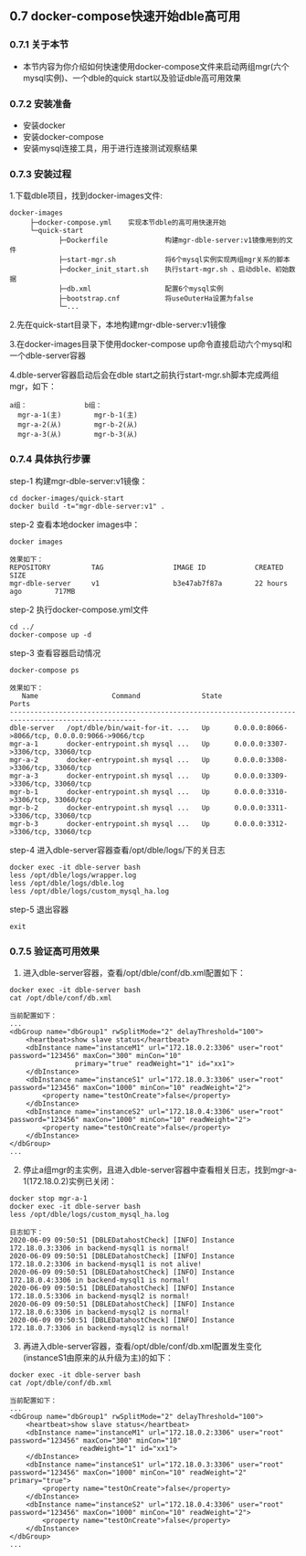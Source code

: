 ## 0.7 docker-compose快速开始dble高可用
### 0.7.1 关于本节
 + 本节内容为你介绍如何快速使用docker-compose文件来启动两组mgr(六个mysql实例)、一个dble的quick start以及验证dble高可用效果

### 0.7.2 安装准备
 + 安装docker
 + 安装docker-compose
 + 安装mysql连接工具，用于进行连接测试观察结果
 
### 0.7.3 安装过程
1.下载dble项目，找到docker-images文件:

    docker-images
         ├─docker-compose.yml    实现本节dble的高可用快速开始
         └─quick-start
                ├─Dockerfile              构建mgr-dble-server:v1镜像用到的文件
                ├─start-mgr.sh            将6个mysql实例实现两组mgr关系的脚本
                ├─docker_init_start.sh    执行start-mgr.sh 、启动dble、初始数据
                ├─db.xml                  配置6个mysql实例
                ├─bootstrap.cnf           将useOuterHa设置为false
                └─...

2.先在quick-start目录下，本地构建mgr-dble-server:v1镜像

3.在docker-images目录下使用docker-compose up命令直接启动六个mysql和一个dble-server容器

4.dble-server容器启动后会在dble start之前执行start-mgr.sh脚本完成两组mgr，如下：
```
a组：              b组：
  mgr-a-1(主)        mgr-b-1(主)
  mgr-a-2(从)        mgr-b-2(从)
  mgr-a-3(从)        mgr-b-3(从)
```

### 0.7.4 具体执行步骤
step-1 构建mgr-dble-server:v1镜像：
```
cd docker-images/quick-start
docker build -t="mgr-dble-server:v1" .
```
step-2 查看本地docker images中：
```
docker images

效果如下：
REPOSITORY          TAG                 IMAGE ID            CREATED             SIZE
mgr-dble-server     v1                  b3e47ab7f87a        22 hours ago        717MB
```
step-2 执行docker-compose.yml文件
```
cd ../
docker-compose up -d 
```
step-3 查看容器启动情况
```
docker-compose ps

效果如下：
   Name                  Command               State                       Ports                     
-----------------------------------------------------------------------------------------------------
dble-server   /opt/dble/bin/wait-for-it. ...   Up      0.0.0.0:8066->8066/tcp, 0.0.0.0:9066->9066/tcp
mgr-a-1       docker-entrypoint.sh mysql ...   Up      0.0.0.0:3307->3306/tcp, 33060/tcp             
mgr-a-2       docker-entrypoint.sh mysql ...   Up      0.0.0.0:3308->3306/tcp, 33060/tcp             
mgr-a-3       docker-entrypoint.sh mysql ...   Up      0.0.0.0:3309->3306/tcp, 33060/tcp             
mgr-b-1       docker-entrypoint.sh mysql ...   Up      0.0.0.0:3310->3306/tcp, 33060/tcp             
mgr-b-2       docker-entrypoint.sh mysql ...   Up      0.0.0.0:3311->3306/tcp, 33060/tcp             
mgr-b-3       docker-entrypoint.sh mysql ...   Up      0.0.0.0:3312->3306/tcp, 33060/tcp
```

step-4 进入dble-server容器查看/opt/dble/logs/下的关日志
```
docker exec -it dble-server bash
less /opt/dble/logs/wrapper.log 
less /opt/dble/logs/dble.log
less /opt/dble/logs/custom_mysql_ha.log
```

step-5 退出容器
```
exit
```

### 0.7.5 验证高可用效果
1. 进入dble-server容器，查看/opt/dble/conf/db.xml配置如下：
```
docker exec -it dble-server bash
cat /opt/dble/conf/db.xml

当前配置如下：
...
<dbGroup name="dbGroup1" rwSplitMode="2" delayThreshold="100">
    <heartbeat>show slave status</heartbeat>
    <dbInstance name="instanceM1" url="172.18.0.2:3306" user="root" password="123456" maxCon="300" minCon="10"
                primary="true" readWeight="1" id="xx1">
    </dbInstance>
    <dbInstance name="instanceS1" url="172.18.0.3:3306" user="root" password="123456" maxCon="1000" minCon="10" readWeight="2">
        <property name="testOnCreate">false</property>
    </dbInstance>
    <dbInstance name="instanceS2" url="172.18.0.4:3306" user="root" password="123456" maxCon="1000" minCon="10" readWeight="2">
        <property name="testOnCreate">false</property>
    </dbInstance>
</dbGroup>
...
```

2. 停止a组mgr的主实例，且进入dble-server容器中查看相关日志，找到mgr-a-1(172.18.0.2)实例已关闭：
```
docker stop mgr-a-1
docker exec -it dble-server bash
less /opt/dble/logs/custom_mysql_ha.log

日志如下：
2020-06-09 09:50:51 [DBLEDatahostCheck] [INFO] Instance 172.18.0.3:3306 in backend-mysql1 is normal!
2020-06-09 09:50:51 [DBLEDatahostCheck] [INFO] Instance 172.18.0.2:3306 in backend-mysql1 is not alive!
2020-06-09 09:50:51 [DBLEDatahostCheck] [INFO] Instance 172.18.0.4:3306 in backend-mysql1 is normal!
2020-06-09 09:50:51 [DBLEDatahostCheck] [INFO] Instance 172.18.0.5:3306 in backend-mysql2 is normal!
2020-06-09 09:50:51 [DBLEDatahostCheck] [INFO] Instance 172.18.0.6:3306 in backend-mysql2 is normal!
2020-06-09 09:50:51 [DBLEDatahostCheck] [INFO] Instance 172.18.0.7:3306 in backend-mysql2 is normal!
```
3. 再进入dble-server容器，查看/opt/dble/conf/db.xml配置发生变化(instanceS1由原来的从升级为主)的如下：
```
docker exec -it dble-server bash
cat /opt/dble/conf/db.xml

当前配置如下：
...
<dbGroup name="dbGroup1" rwSplitMode="2" delayThreshold="100">
    <heartbeat>show slave status</heartbeat>
    <dbInstance name="instanceM1" url="172.18.0.2:3306" user="root" password="123456" maxCon="300" minCon="10"
                 readWeight="1" id="xx1">
    </dbInstance>
    <dbInstance name="instanceS1" url="172.18.0.3:3306" user="root" password="123456" maxCon="1000" minCon="10" readWeight="2" primary="true">
        <property name="testOnCreate">false</property>
    </dbInstance>
    <dbInstance name="instanceS2" url="172.18.0.4:3306" user="root" password="123456" maxCon="1000" minCon="10" readWeight="2">
        <property name="testOnCreate">false</property>
    </dbInstance>
</dbGroup>
...
```